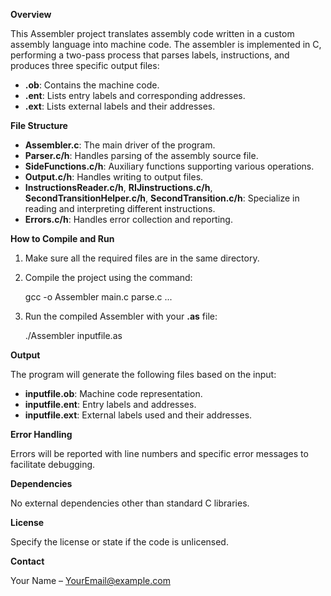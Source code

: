 **Overview**

This Assembler project translates assembly code written in a custom assembly language into machine code. The assembler is implemented in C, performing a two-pass process that parses labels, instructions, and produces three specific output files:

-   **.ob**: Contains the machine code.
-   **.ent**: Lists entry labels and corresponding addresses.
-   **.ext**: Lists external labels and their addresses.

**File Structure**

-   **Assembler.c**: The main driver of the program.
-   **Parser.c/h**: Handles parsing of the assembly source file.
-   **SideFunctions.c/h**: Auxiliary functions supporting various operations.
-   **Output.c/h**: Handles writing to output files.
-   **InstructionsReader.c/h**, **RIJinstructions.c/h**, **SecondTransitionHelper.c/h**, **SecondTransition.c/h**: Specialize in reading and interpreting different instructions.
-   **Errors.c/h**: Handles error collection and reporting.

**How to Compile and Run**

1.  Make sure all the required files are in the same directory.
2.  Compile the project using the command:

    gcc -o Assembler main.c parse.c ...

3.  Run the compiled Assembler with your **.as** file:

    ./Assembler inputfile.as

**Output**

The program will generate the following files based on the input:

-   **inputfile.ob**: Machine code representation.
-   **inputfile.ent**: Entry labels and addresses.
-   **inputfile.ext**: External labels used and their addresses.

**Error Handling**

Errors will be reported with line numbers and specific error messages to facilitate debugging.

**Dependencies**

No external dependencies other than standard C libraries.

**License**

Specify the license or state if the code is unlicensed.

**Contact**

Your Name – [YourEmail@example.com](mailto:YourEmail@example.com)
